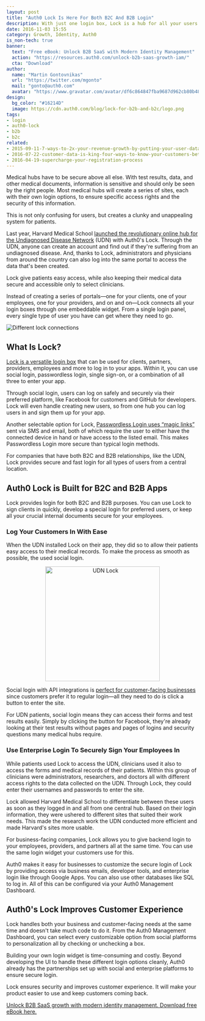 ```yaml
---
layout: post
title: "Auth0 Lock Is Here For Both B2C And B2B Login"
description: With just one login box, Lock is a hub for all your users
date: 2016-11-03 15:55
category: Growth, Identity, Auth0
is_non-tech: true
banner:
  text: "Free eBook: Unlock B2B SaaS with Modern Identity Management"
  action: "https://resources.auth0.com/unlock-b2b-saas-growth-iam/"
  cta: "Download"
author:
  name: "Martin Gontovnikas"
  url: "https://twitter.com/mgonto"
  mail: "gonto@auth0.com"
  avatar: "https://www.gravatar.com/avatar/df6c864847fba9687d962cb80b482764??s=60"
design:
  bg_color: "#16214D"
  image: https://cdn.auth0.com/blog/lock-for-b2b-and-b2c/logo.png
tags:
- login
- auth0-lock
- b2b
- b2c
related:
- 2015-09-11-7-ways-to-2x-your-revenue-growth-by-putting-your-user-data-to-work
- 2016-07-22-customer-data-is-king-four-ways-to-know-your-customers-better
- 2016-04-19-supercharge-your-registration-process
---
```


Medical hubs have to be secure above all else. With test results, data, and other medical documents, information is sensitive and should only be seen by the right people. Most medical hubs will create a series of sites, each with their own login options, to ensure specific access rights and the security of this information.

This is not only confusing for users, but creates a clunky and unappealing system for patients.

Last year, Harvard Medical School [launched the revolutionary online hub for the Undiagnosed Disease Network](https://auth0.com/learn/harvard-medical-school-identity-secures-nih-research/) (UDN) with Auth0's Lock. Through the UDN, anyone can create an account and find out if they're suffering from an undiagnosed disease. And, thanks to Lock, administrators and physicians from around the country can also log into the same portal to access the data that's been created.

Lock give patients easy access, while also keeping their medical data secure and accessible only to select clinicians.

Instead of creating a series of portals—one for your clients, one of your employees, one for your providers, and on and on—Lock connects all your login boxes through one embeddable widget. From a single login panel, every single type of user you have can get where they need to go.

![Different lock connections](https://cdn.auth0.com/blog/lock-for-b2b-and-b2c/connections.png)

## What Is Lock?

[Lock is a versatile login box](https://auth0.com/docs/libraries/lock) that can be used for clients, partners, providers, employees and more to log in to your apps. Within it, you can use social login, passwordless login, single sign-on, or a combination of all three to enter your app.

Through social login, users can log on safely and securely via their preferred platform, like Facebook for customers and GitHub for developers. Lock will even handle creating new users, so from one hub you can log users in and sign them up for your app.

Another selectable option for Lock, [Passwordless Login uses “magic links”](https://auth0.com/passwordless) sent via SMS and email, both of which require the user to either have the connected device in hand or have access to the listed email. This makes Passwordless Login more secure than typical login methods.

For companies that have both B2C and B2B relationships, like the UDN, Lock provides secure and fast login for all types of users from a central location.


## Auth0 Lock is Built for B2C and B2B Apps

Lock provides login for both B2C and B2B purposes. You can use Lock to sign clients in quickly, develop a special login for preferred users, or keep all your crucial internal documents secure for your employees.

### Log Your Customers In With Ease

When the UDN installed Lock on their app, they did so to allow their patients easy access to their medical records. To make the process as smooth as possible, the used social login.

<p align="center">
  <img src="https://cdn.auth0.com/blog/lock-for-b2b-and-b2c/udn-lock.png" style="width: 300px" alt="UDN Lock"/>
</p>

Social login with API integrations is [perfect for customer-facing businesses](https://auth0.com/learn/b2c-delight-your-customers-with-auth0/) since customers prefer it to regular login—all they need to do is click a button to enter the site.

For UDN patients, social login means they can access their forms and test results easily. Simply by clicking the button for Facebook, they're already looking at their test results without pages and pages of logins and security questions many medical hubs require.


### Use Enterprise Login To Securely Sign Your Employees In

While patients used Lock to access the UDN, clinicians used it also to access the forms and medical records of their patients. Within this group of clinicians were administrators, researchers, and doctors all with different access rights to the data collected on the UDN. Through Lock, they could enter their usernames and passwords to enter the site.

Lock allowed Harvard Medical School to differentiate between these users as soon as they logged in and all from one central hub. Based on their login information, they were ushered to different sites that suited their work needs. This made the research work the UDN conducted more efficient and made Harvard's sites more usable.

For business-facing companies, Lock allows you to give backend login to your employees, providers, and partners all at the same time. You can use the same login widget your customers use for this.

Auth0 makes it easy for businesses to customize the secure login of Lock by providing access via business emails, developer tools, and enterprise login like through Google Apps. You can also use other databases like SQL to log in. All of this can be configured via your Auth0 Management Dashboard.


## Auth0's Lock Improves Customer Experience

Lock handles both your business and customer-facing needs at the same time and doesn't take much code to do it. From the Auth0 Management Dashboard, you can select every customizable option from social platforms to personalization all by checking or unchecking a box.

Building your own login widget is time-consuming and costly. Beyond developing the UI to handle these different login options cleanly, Auth0 already has the partnerships set up with social and enterprise platforms to ensure secure login.

Lock ensures security and improves customer experience. It will make your product easier to use and keep customers coming back.

[Unlock B2B SaaS growth with modern identity management. Download free eBook here.](https://resources.auth0.com/unlock-b2b-saas-growth-iam/)
